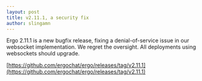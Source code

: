 ```yaml
---
layout: post
title: v2.11.1, a security fix
author: slingamn
---
```

Ergo 2.11.1 is a new bugfix release, fixing a denial-of-service issue in our websocket implementation. We regret the oversight. All deployments using websockets should upgrade.

[https://github.com/ergochat/ergo/releases/tag/v2.11.1](https://github.com/ergochat/ergo/releases/tag/v2.11.1)
